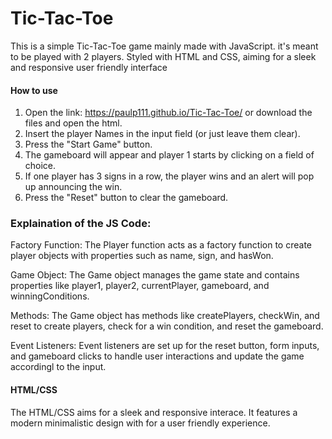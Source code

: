 # Tic-Tac-Toe
This is a simple Tic-Tac-Toe game mainly made with JavaScript. it's meant to be played with 2 players. Styled with HTML and CSS, aiming for a sleek and responsive user friendly interface 

#### How to use
1. Open the link: https://paulp111.github.io/Tic-Tac-Toe/ or download the files and open the html.
2. Insert the player Names in the input field (or just leave them clear).
3. Press the "Start Game" button.
4. The gameboard will appear and player 1 starts by clicking on a field of choice.
5. If one player has 3 signs in a row, the player wins and an alert will pop up announcing the win.
6. Press the "Reset" button to clear the gameboard.

### Explaination of the JS Code:
Factory Function: The Player function acts as a factory function to create player objects with properties such as name, sign, and hasWon.

Game Object: The Game object manages the game state and contains properties like player1, player2, currentPlayer, gameboard, and winningConditions.

Methods: The Game object has methods like createPlayers, checkWin, and reset to create players, check for a win condition, and reset the gameboard.

Event Listeners: Event listeners are set up for the reset button, form inputs, and gameboard clicks to handle user interactions and update the game accordingl to the input.

#### HTML/CSS
The HTML/CSS aims for a sleek and responsive interace. It features a modern minimalistic design with for a user friendly experience. 
